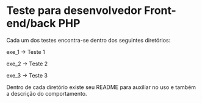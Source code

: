 # Teste para desenvolvedor Front-end/back PHP

Cada um dos testes encontra-se dentro dos seguintes diretórios:

exe_1 -> Teste 1

exe_2 -> Teste 2

exe_3 -> Teste 3

Dentro de cada diretório existe seu README para auxiliar no uso e também a descrição do comportamento.